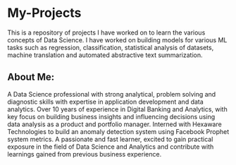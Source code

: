 # My-Projects

This is a repository of projects I have worked on to learn the various concepts of Data Science. I have worked on building models for various ML tasks such as regression, classification, statistical analysis of datasets, machine translation and automated abstractive text summarization. 

## About Me:
A Data Science professional with strong analytical, problem solving and diagnostic skills with expertise in application development and data analytics. Over 10 years of experience in Digital Banking and Analytics, with key focus on building business insights and influencing decisions using data analysis as a product and portfolio manager. Interned with Hexaware Technologies to build an anomaly detection system using Facebook Prophet system metrics. A passionate and fast learner, excited to gain practical exposure in the field of Data Science and Analytics and contribute with learnings gained from previous business experience.
